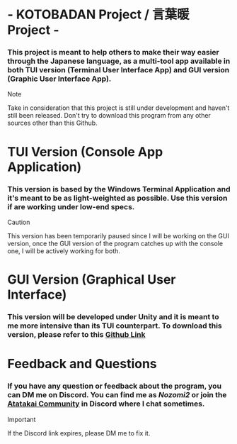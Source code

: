 #  - KOTOBADAN Project / 言葉暖 Project -

### This project is meant to help others to make their way easier through the Japanese language, as a multi-tool app available in both TUI version (Terminal User Interface App) and GUI version (Graphic User Interface App).

> [!NOTE]
> Take in consideration that this project is still under development and haven't still been released. Don't try to download this program from any other sources other than this Github.

 
 # TUI Version (Console App Application)

 ### This version is based by the Windows Terminal Application and it's meant to be as light-weighted as possible. Use this version if are working under low-end specs.

> [!CAUTION]
> This version has been temporarily paused since I will be working on the GUI version, once the GUI version of the program catches up with the console one, I will be actively working for both.

# GUI Version (Graphical User Interface)

### This version will be developed under Unity and it is meant to me more intensive than its TUI counterpart. To download this version, please refer to this [Github Link](https://github.com/GuitarHero2/Project-KOTOBADAN-GUI)


# Feedback and Questions

### If you have any question or feedback about the program, you can DM me on Discord. You can find me as *_Nozomi2_* or join the [Atatakai Community](https://discord.gg/bj9f359bW9) in Discord where I chat sometimes.

> [!IMPORTANT]
> If the Discord link expires, please DM me to fix it.
